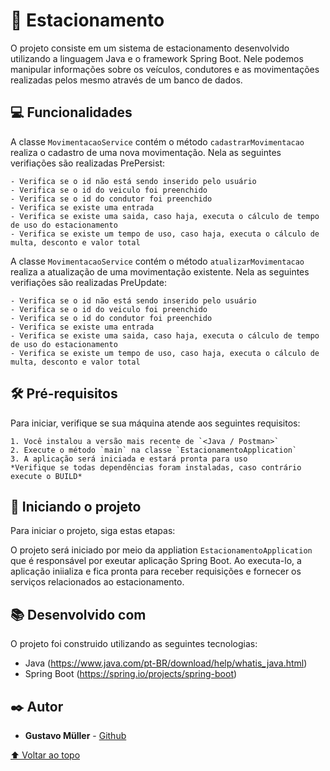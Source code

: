 # 🚗 Estacionamento

O projeto consiste em um sistema de estacionamento desenvolvido utilizando a linguagem Java e o framework Spring Boot.
Nele podemos manipular informações sobre os veículos, condutores e as movimentações realizadas pelos mesmo através de um banco de dados.

## 💻 Funcionalidades

A classe `MovimentacaoService` contém o método `cadastrarMovimentacao` realiza o cadastro de uma nova movimentação. Nela as seguintes verifiações são realizadas PrePersist:
```
- Verifica se o id não está sendo inserido pelo usuário
- Verifica se o id do veiculo foi preenchido
- Verifica se o id do condutor foi preenchido
- Verifica se existe uma entrada
- Verifica se existe uma saida, caso haja, executa o cálculo de tempo de uso do estacionamento
- Verifica se existe um tempo de uso, caso haja, executa o cálculo de multa, desconto e valor total
```
A classe `MovimentacaoService` contém o método `atualizarMovimentacao` realiza a atualização de uma movimentação existente. Nela as seguintes verifiações são realizadas PreUpdate:
```
- Verifica se o id não está sendo inserido pelo usuário
- Verifica se o id do veiculo foi preenchido
- Verifica se o id do condutor foi preenchido
- Verifica se existe uma entrada
- Verifica se existe uma saida, caso haja, executa o cálculo de tempo de uso do estacionamento
- Verifica se existe um tempo de uso, caso haja, executa o cálculo de multa, desconto e valor total
```

## 🛠️ Pré-requisitos

Para iniciar, verifique se sua máquina atende aos seguintes requisitos:
```
1. Você instalou a versão mais recente de `<Java / Postman>`
2. Execute o método `main` na classe `EstacionamentoApplication`
3. A aplicação será iniciada e estará pronta para uso
*Verifique se todas dependências foram instaladas, caso contrário execute o BUILD*
```

## 🚀 Iniciando o projeto

Para iniciar o projeto, siga estas etapas:

O projeto será iniciado por meio da appliation `EstacionamentoApplication` que é responsável por exeutar aplicação Spring Boot.
Ao executa-lo, a aplicação iniializa e fica pronta para receber requisições e fornecer os serviços relacionados ao estacionamento.

## 📚 Desenvolvido com

O projeto foi construido utilizando as seguintes tecnologias:

* Java (https://www.java.com/pt-BR/download/help/whatis_java.html)
* Spring Boot (https://spring.io/projects/spring-boot)


## ✒️ Autor

* **Gustavo Müller** - [Github](https://github.com/gustavoemf)

[⬆ Voltar ao topo](#nome-do-projeto)<br>
